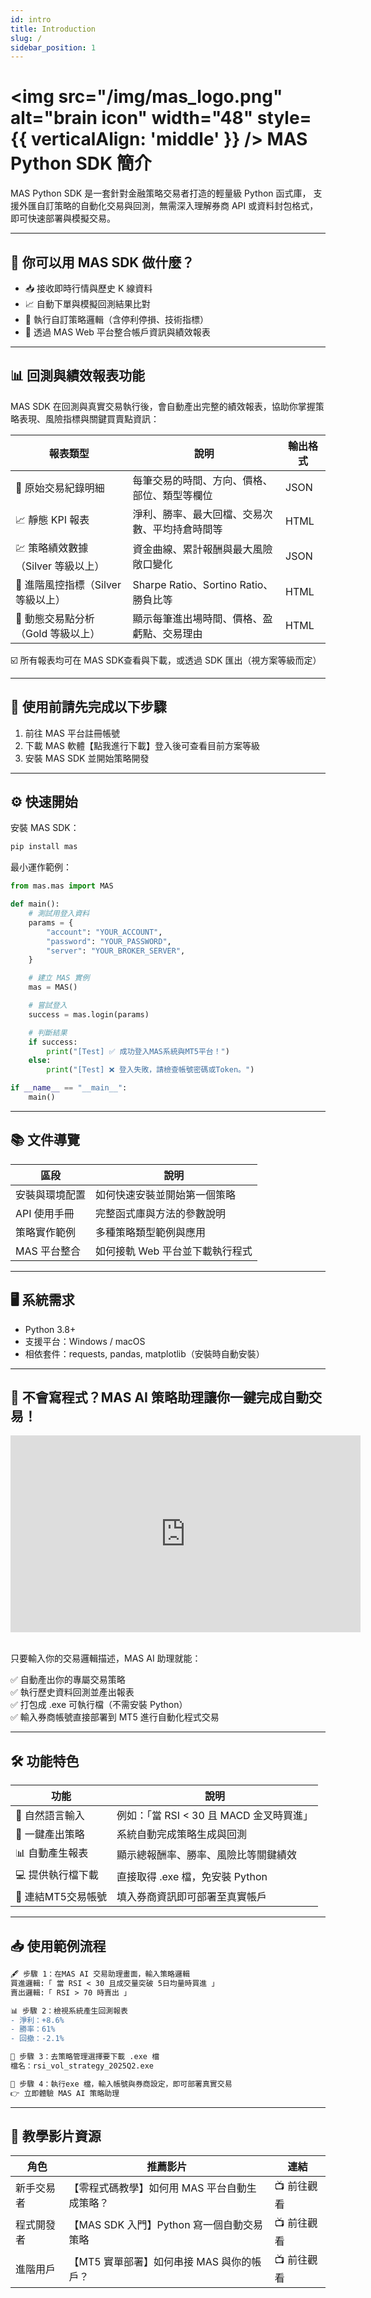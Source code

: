 ```yaml
---
id: intro
title: Introduction
slug: /
sidebar_position: 1
---
```


# <img src="/img/mas_logo.png" alt="brain icon" width="48" style={{ verticalAlign: 'middle' }} /> MAS Python SDK 簡介

MAS Python SDK 是一套針對金融策略交易者打造的輕量級 Python 函式庫，
支援外匯自訂策略的自動化交易與回測，無需深入理解券商 API 或資料封包格式，即可快速部署與模擬交易。

---

## 🚀 你可以用 MAS SDK 做什麼？

- 📥 接收即時行情與歷史 K 線資料
- 📈 自動下單與模擬回測結果比對
- 🧠 執行自訂策略邏輯（含停利停損、技術指標）
- 🔗 透過 MAS Web 平台整合帳戶資訊與績效報表

---

## 📊 回測與績效報表功能

MAS SDK 在回測與真實交易執行後，會自動產出完整的績效報表，協助你掌握策略表現、風險指標與關鍵買賣點資訊：

| 報表類型 | 說明 | 輸出格式 |
|-----------|------|------------|
| 📘 原始交易紀錄明細 | 每筆交易的時間、方向、價格、部位、類型等欄位 | JSON |
| 📈 靜態 KPI 報表 | 淨利、勝率、最大回檔、交易次數、平均持倉時間等 | HTML |
| 💹 策略績效數據（Silver 等級以上） | 資金曲線、累計報酬與最大風險敞口變化 | JSON |
| 🔎 進階風控指標（Silver 等級以上） | Sharpe Ratio、Sortino Ratio、勝負比等 | HTML |
| 🧮 動態交易點分析（Gold 等級以上） | 顯示每筆進出場時間、價格、盈虧點、交易理由 | HTML |

☑️ 所有報表均可在 MAS SDK查看與下載，或透過 SDK 匯出（視方案等級而定）

---

## 🧩 使用前請先完成以下步驟

1. 前往 MAS 平台註冊帳號
3. 下載 MAS 軟體【點我進行下載】登入後可查看目前方案等級
2. 安裝 MAS SDK 並開始策略開發

---

## ⚙️ 快速開始

安裝 MAS SDK：

```bash
pip install mas
```

最小運作範例：

```python
from mas.mas import MAS

def main():
    # 測試用登入資料
    params = {
        "account": "YOUR_ACCOUNT",
        "password": "YOUR_PASSWORD",
        "server": "YOUR_BROKER_SERVER",
    }

    # 建立 MAS 實例
    mas = MAS()

    # 嘗試登入
    success = mas.login(params)

    # 判斷結果
    if success:
        print("[Test] ✅ 成功登入MAS系統與MT5平台！")
    else:
        print("[Test] ❌ 登入失敗，請檢查帳號密碼或Token。")

if __name__ == "__main__":
    main()
```

---

## 📚 文件導覽

| 區段 | 說明 |
|------|------|
| 安裝與環境配置 | 如何快速安裝並開始第一個策略 |
| API 使用手冊 | 完整函式庫與方法的參數說明 |
| 策略實作範例 | 多種策略類型範例與應用 |
| MAS 平台整合 | 如何接軌 Web 平台並下載執行程式 |

---

## 🖥️ 系統需求

- Python 3.8+
- 支援平台：Windows / macOS
- 相依套件：requests, pandas, matplotlib（安裝時自動安裝）

---

## 🤖 不會寫程式？MAS AI 策略助理讓你一鍵完成自動交易！

<iframe width="560" height="315" src="https://www.youtube.com/embed/WZJoxikns4Q?si=WUG36ZHWNOzRble4" title="YouTube video player" frameborder="0" allow="accelerometer; autoplay; clipboard-write; encrypted-media; gyroscope; picture-in-picture; web-share" referrerpolicy="strict-origin-when-cross-origin" allowfullscreen></iframe>
<br /><br />

只要輸入你的交易邏輯描述，MAS AI 助理就能：

✅ 自動產出你的專屬交易策略  
✅ 執行歷史資料回測並產出報表  
✅ 打包成 .exe 可執行檔（不需安裝 Python）  
✅ 輸入券商帳號直接部署到 MT5 進行自動化程式交易

---

## 🛠️ 功能特色

| 功能 | 說明 |
|------|------|
| 🧠 自然語言輸入 | 例如：「當 RSI < 30 且 MACD 金叉時買進」 |
| 🔧 一鍵產出策略 | 系統自動完成策略生成與回測 |
| 📊 自動產生報表 | 顯示總報酬率、勝率、風險比等關鍵績效 |
| 💻 提供執行檔下載 | 直接取得 .exe 檔，免安裝 Python |
| 🔐 連結MT5交易帳號 | 填入券商資訊即可部署至真實帳戶 |

---

## 📥 使用範例流程

```diff
🖋 步驟 1：在MAS AI 交易助理畫面，輸入策略邏輯
買進邏輯:「 當 RSI < 30 且成交量突破 5日均量時買進 」
賣出邏輯:「 RSI > 70 時賣出 」

📊 步驟 2：檢視系統產生回測報表
- 淨利：+8.6%
- 勝率：61%
- 回撤：-2.1%

💾 步驟 3：去策略管理選擇要下載 .exe 檔
檔名：rsi_vol_strategy_2025Q2.exe

🔐 步驟 4：執行exe 檔，輸入帳號與券商設定，即可部署真實交易
👉 立即體驗 MAS AI 策略助理
```

---

## 🎥 教學影片資源

| 角色 | 推薦影片 | 連結 |
|------|----------|------|
| 新手交易者 | 【零程式碼教學】如何用 MAS 平台自動生成策略？ | 📺 前往觀看 |
| 程式開發者 | 【MAS SDK 入門】Python 寫一個自動交易策略 | 📺 前往觀看 |
| 進階用戶 | 【MT5 實單部署】如何串接 MAS 與你的帳戶？ | 📺 前往觀看 |
